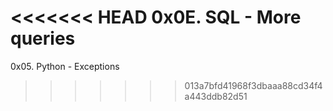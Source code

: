 <<<<<<< HEAD
0x0E. SQL - More queries
=======
0x05. Python - Exceptions
>>>>>>> 013a7bfd41968f3dbaaa88cd34f4a443ddb82d51
